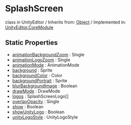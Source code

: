 # SplashScreen
class in UnityEditor
 / Inherits from: <a href="https://docs.unity3d.com/6000.1/Documentation/ScriptReference/Object.html">Object</a> / Implemented in: <a href="https://docs.unity3d.com/6000.1/Documentation/ScriptReference/UnityEditor.CoreModule.html">UnityEditor.CoreModule</a>

## Static Properties
- <a href="https://docs.unity3d.com/6000.1/Documentation/ScriptReference/SplashScreen-animationBackgroundZoom.html">animationBackgroundZoom</a> : Single
- <a href="https://docs.unity3d.com/6000.1/Documentation/ScriptReference/SplashScreen-animationLogoZoom.html">animationLogoZoom</a> : Single
- <a href="https://docs.unity3d.com/6000.1/Documentation/ScriptReference/SplashScreen-animationMode.html">animationMode</a> : AnimationMode
- <a href="https://docs.unity3d.com/6000.1/Documentation/ScriptReference/SplashScreen-background.html">background</a> : Sprite
- <a href="https://docs.unity3d.com/6000.1/Documentation/ScriptReference/SplashScreen-backgroundColor.html">backgroundColor</a> : Color
- <a href="https://docs.unity3d.com/6000.1/Documentation/ScriptReference/SplashScreen-backgroundPortrait.html">backgroundPortrait</a> : Sprite
- <a href="https://docs.unity3d.com/6000.1/Documentation/ScriptReference/SplashScreen-blurBackgroundImage.html">blurBackgroundImage</a> : Boolean
- <a href="https://docs.unity3d.com/6000.1/Documentation/ScriptReference/SplashScreen-drawMode.html">drawMode</a> : DrawMode
- <a href="https://docs.unity3d.com/6000.1/Documentation/ScriptReference/SplashScreen-logos.html">logos</a> : SplashScreenLogo[]
- <a href="https://docs.unity3d.com/6000.1/Documentation/ScriptReference/SplashScreen-overlayOpacity.html">overlayOpacity</a> : Single
- <a href="https://docs.unity3d.com/6000.1/Documentation/ScriptReference/SplashScreen-show.html">show</a> : Boolean
- <a href="https://docs.unity3d.com/6000.1/Documentation/ScriptReference/SplashScreen-showUnityLogo.html">showUnityLogo</a> : Boolean
- <a href="https://docs.unity3d.com/6000.1/Documentation/ScriptReference/SplashScreen-unityLogoStyle.html">unityLogoStyle</a> : UnityLogoStyle
